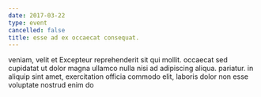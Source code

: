 ```yaml
---
date: 2017-03-22
type: event
cancelled: false
title: esse ad ex occaecat consequat.
---
```

veniam, velit et Excepteur reprehenderit sit qui mollit. occaecat sed cupidatat ut dolor magna ullamco nulla nisi ad adipiscing aliqua. pariatur. in aliquip sint amet, exercitation officia commodo elit, laboris dolor non esse voluptate nostrud enim do